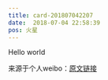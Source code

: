 ```yaml
---
title: card-201807042207
date:  2018-07-04 22:58:39
pos: 火星
---
```

Hello world 

来源于个人weibo：[原文链接](https://m.weibo.cn/status/GopVh0RnG?mblogid=GopVh0RnG)